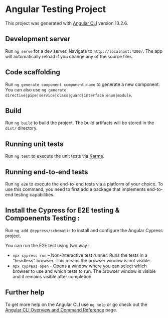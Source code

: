 # Angular Testing Project

This project was generated with [Angular CLI](https://github.com/angular/angular-cli) version 13.2.6.

## Development server

Run `ng serve` for a dev server. Navigate to `http://localhost:4200/`. The app will automatically reload if you change any of the source files.

## Code scaffolding

Run `ng generate component component-name` to generate a new component. You can also use `ng generate directive|pipe|service|class|guard|interface|enum|module`.

## Build

Run `ng build` to build the project. The build artifacts will be stored in the `dist/` directory.

## Running unit tests

Run `ng test` to execute the unit tests via [Karma](https://karma-runner.github.io).

## Running end-to-end tests

Run `ng e2e` to execute the end-to-end tests via a platform of your choice. To use this command, you need to first add a package that implements end-to-end testing capabilities.

## Install the Cypress for E2E testing & Compoenents Testing : 

Run `ng add @cypress/schematic` to install and configure the Angular Cypress project.

You can run the E2E test using two way : 

- `npx cypress run` – Non-interactive test runner. Runs the tests in a “headless” browser. This means the browser window is not visible.
- `npx cypress open` - Opens a window where you can select which browser to use and which tests to run. The browser window is visible and it remains visible after completion.

## Further help

To get more help on the Angular CLI use `ng help` or go check out the [Angular CLI Overview and Command Reference](https://angular.io/cli) page.
